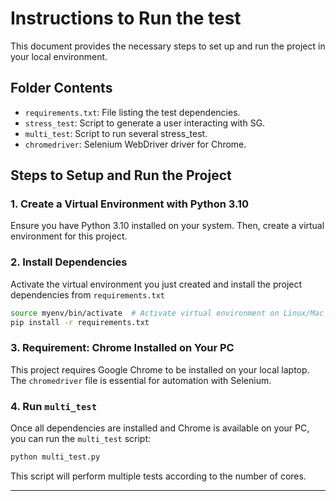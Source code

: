 
# Instructions to Run the test

This document provides the necessary steps to set up and run the project in your local environment.

## Folder Contents

- `requirements.txt`: File listing the test dependencies.
- `stress_test`: Script to generate a user interacting with SG.
- `multi_test`: Script to run several stress_test.
- `chromedriver`: Selenium WebDriver driver for Chrome.

## Steps to Setup and Run the Project

### 1. Create a Virtual Environment with Python 3.10

Ensure you have Python 3.10 installed on your system. Then, create a virtual environment for this project.

### 2. Install Dependencies

Activate the virtual environment you just created and install the project dependencies from `requirements.txt`

```bash
source myenv/bin/activate  # Activate virtual environment on Linux/Mac
pip install -r requirements.txt
```

### 3. Requirement: Chrome Installed on Your PC

This project requires Google Chrome to be installed on your local laptop. The `chromedriver` file is essential for automation with Selenium. 

### 4. Run `multi_test`

Once all dependencies are installed and Chrome is available on your PC, you can run the `multi_test` script:

```bash
python multi_test.py
```

This script will perform multiple tests according to the number of cores.

---




